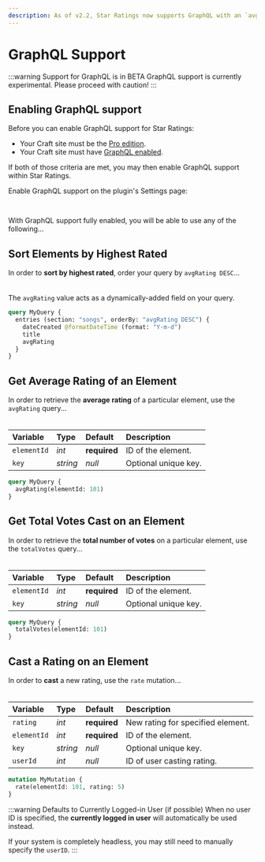 ```yaml
---
description: As of v2.2, Star Ratings now supports GraphQL with an `avgRating` query and `rate` mutation. 
---
```


# GraphQL Support

:::warning Support for GraphQL is in BETA
GraphQL support is currently experimental. Please proceed with caution!
:::

## Enabling GraphQL support

Before you can enable GraphQL support for Star Ratings:
 - Your Craft site must be the [Pro edition](https://craftcms.com/knowledge-base/upgrading-to-craft-pro).
 - Your Craft site must have [GraphQL enabled](https://craftcms.com/docs/3.x/config/config-settings.html#enablegql).

If both of those criteria are met, you may then enable GraphQL support within Star Ratings.

Enable GraphQL support on the plugin's Settings page:

<img :src="$withBase('/images/settings-gql.png')" class="dropshadow" alt="" style="max-width:600px; margin-top:5px; margin-bottom:10px;">

With GraphQL support fully enabled, you will be able to use any of the following...

## Sort Elements by Highest Rated

In order to **sort by highest rated**, order your query by `avgRating DESC`...

<img :src="$withBase('/images/graphql-orderBy-avgRating.png')" class="dropshadow" alt="" style="margin-top:3px; margin-bottom:3px;">

The `avgRating` value acts as a dynamically-added field on your query.

```graphql
query MyQuery {
  entries (section: "songs", orderBy: "avgRating DESC") {
    dateCreated @formatDateTime (format: "Y-m-d")
    title
    avgRating
  }
}
```

## Get Average Rating of an Element

In order to retrieve the **average rating** of a particular element, use the `avgRating` query...

<img :src="$withBase('/images/graphql-avgRating.png')" class="dropshadow" alt="" style="max-width:570px; margin-top:3px; margin-bottom:2px;">

| Variable    | Type     | Default      | Description
|:------------|:---------|:-------------|:------------
| `elementId` | _int_    | **required** | ID of the element.
| `key`       | _string_ | _null_       | Optional unique key.

```graphql
query MyQuery {
  avgRating(elementId: 101)
}
```

## Get Total Votes Cast on an Element

In order to retrieve the **total number of votes** on a particular element, use the `totalVotes` query...

<img :src="$withBase('/images/graphql-totalVotes.png')" class="dropshadow" alt="" style="max-width:570px; margin-top:3px; margin-bottom:2px;">

| Variable    | Type     | Default      | Description
|:------------|:---------|:-------------|:------------
| `elementId` | _int_    | **required** | ID of the element.
| `key`       | _string_ | _null_       | Optional unique key.

```graphql
query MyQuery {
  totalVotes(elementId: 101)
}
```

## Cast a Rating on an Element

In order to **cast** a new rating, use the `rate` mutation...

<img :src="$withBase('/images/graphql-rate.png')" class="dropshadow" alt="" style="max-width:570px; margin-top:3px; margin-bottom:2px;">

| Variable    | Type     | Default      | Description
|:------------|:---------|:-------------|:------------
| `rating`    | _int_    | **required** | New rating for specified element.
| `elementId` | _int_    | **required** | ID of the element.
| `key`       | _string_ | _null_       | Optional unique key.
| `userId`    | _int_    | _null_       | ID of user casting rating.

```graphql
mutation MyMutation {
  rate(elementId: 101, rating: 5)
}
```

:::warning Defaults to Currently Logged-in User (if possible)
When no user ID is specified, the **currently logged in user** will automatically be used instead.

If your system is completely headless, you may still need to manually specify the `userID`.
:::
